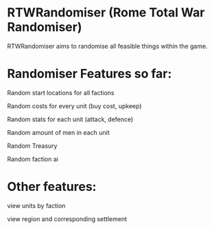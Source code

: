 # RTWRandomiser (Rome Total War Randomiser)
RTWRandomiser aims to randomise all feasible things within the game.

# Randomiser Features so far:

  Random start locations for all factions

  Random costs for every unit (buy cost, upkeep)

  Random stats for each unit (attack, defence)

  Random amount of men in each unit
  
  Random Treasury
  
  Random faction ai

# Other features:

  view units by faction
  
  view region and corresponding settlement




